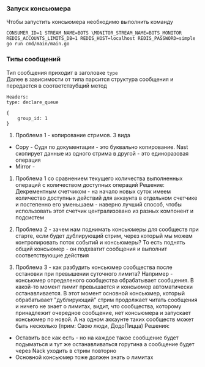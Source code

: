### Запуск консьюмера
Чтобы запустить консьюмера необходимо выполнить команду  
```
CONSUMER_ID=1 STREAM_NAME=BOTS \MONITOR_STREAM_NAME=BOTS_MONITOR REDIS_ACCOUNTS_LIMITS_DB=1 REDIS_HOST=localhost REDIS_PASSWORD=simple go run cmd/main/main.go

```

### Типы сообщений

Тип сообщения приходит в заголовке `type`  
Далее в зависимости от типа парсится структура сообщения и передается в соответствубщий метод  

```
Headers:
type: declare_queue

{
    group_id: 1
}

```

1. Проблема 1 - копирование стримов. 3 вида
 - Copy - Судя по документации - это буквально копирование. Nast скопирует данные из одного стрима в другой - это единоразовая операция
 - Mirror - 

1. Проблема 1 со сравнением текущего количества выполненных операций с количеством доступных операций
Решение:
Декрементным счетчиком - на начало новых суток имеем количество доступных действий для аккаунта в отдельном счетчике и постепенно его уменьшаем - наверно лучший способ, чтобы использовать этот счетчик централизовано из разных компонент и подсистем

2. Проблема 2 - зачем нам поднимать консьюмеры для сообществ при старте, если будет дублирующий стрим, через который мы можем контролировать поток событий и консьюмеры? То есть поднять общий консьюмер - он подхватит сообщения и выполнит соответствующие действия

3. Проблема 3 - как разбудить консьюмер сообщества после остановки при превышении суточного лимита?
Например - консьюмер определеного сообщества обрабатывает сообщения. В какой-то момент лимит превышается и консьюмер автоматически останавливается. В этот момент основной консьюмер, который обрабатывает "дублирующий" стрим продолжает читать сообщения и ничего не знает о лимитах, видит, что сообщества, которому принадлежит очередное сообщение, нет консьюмера и запускает консьюмер по новой. А на одном аккаунте таких сообществ может быть несколько (прим: Свою люди, ДодоПицца)
Решения:
- Оставить все как есть - но на каждое такое сообщение будет подыматься и тут же останавливаться горутина а сообщение будет через Nack уходить в стрим повторно
- Основной консьюмер тоже должен знать о лимитах